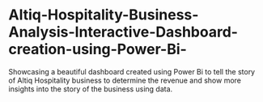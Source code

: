 # Altiq-Hospitality-Business-Analysis-Interactive-Dashboard-creation-using-Power-Bi-
Showcasing a beautiful dashboard created using Power Bi to tell the story of Altiq Hospitality business to determine the revenue and show more insights into the story of the business using data. 
